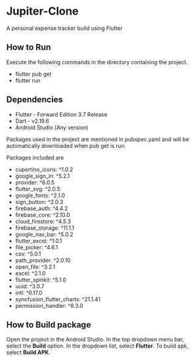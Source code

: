 # Jupiter-Clone

A personal expense tracker build using Flutter

## How to Run

Execute the following commands in the directory containing the project.

- flutter pub get
- flutter run

## Dependencies

- Flutter - Forward Edition 3.7 Release
- Dart - v2.19.6
- Android Studio (Any version)
 
Packages used in the project are mentioned in pubspec.yaml and will be automatically downloaded when pub get is run.

Packages included are 

-  cupertino_icons: ^1.0.2
-  google_sign_in: ^5.2.1
-  provider: ^6.0.5
-  flutter_svg: ^2.0.5
-  google_fonts: ^2.1.0
-  sign_button: ^2.0.3
-  firebase_auth: ^4.4.2
-  firebase_core: ^2.10.0
-  cloud_firestore: ^4.5.3
-  firebase_storage: ^11.1.1
-  google_nav_bar: ^5.0.2
-  flutter_excel: ^1.0.1
-  file_picker: ^4.6.1
-  csv: ^5.0.1
-  path_provider: ^2.0.10
-  open_file: ^3.2.1
-  excel: ^2.1.0
-  flutter_spinkit: ^5.1.0
-  uuid: ^3.0.7
-  intl: ^0.17.0
-  syncfusion_flutter_charts: ^21.1.41
-  permission_handler: ^8.3.0

## How to Build package

Open the project in the Android Studio. 
In the top dropdown menu bar, select the <b>Build</b> option. In the dropdown list, select <b>Flutter</b>. 
To build apk, select <b>Build APK</b>.
